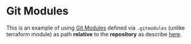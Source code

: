 # Git Modules
This is an example of using [Git Modules](https://git-scm.com/book/en/v2/Git-Tools-Submodules) defined via `.gitmodules` (unlike terraform module) as path **relative** to the **repository** as describe [here](https://git-scm.com/docs/git-submodule#_commands).  

